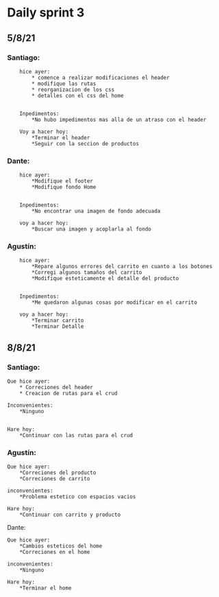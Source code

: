 # Daily sprint 3

## 5/8/21


### Santiago:

        hice ayer:
            * comence a realizar modificaciones el header
            * modifique las rutas
            * reorganizacion de los css
            * detalles con el css del home


        Inpedimentos: 
            *No hubo impedimentos mas alla de un atraso con el header

        Voy a hacer hoy:
            *Terminar el header
            *Seguir con la seccion de productos

### Dante: 
        
        hice ayer: 
		    *Modifique el footer 
		    *Modifique fondo Home

		
        Inpedimentos: 
		    *No encontrar una imagen de fondo adecuada

        voy a hacer hoy: 
		    *Buscar una imagen y acoplarla al fondo

### Agustín: 
        
        hice ayer: 
		    *Repare algunos errores del carrito en cuanto a los botones
            *Corregi algunos tamaños del carrito
		    *Modifique esteticamente el detalle del producto

		
        Inpedimentos: 
		    *Me quedaron algunas cosas por modificar en el carrito

        voy a hacer hoy: 
		    *Terminar carrito
            *Terminar Detalle



## 8/8/21

### Santiago: 

    Que hice ayer: 
		* Correciones del header
		* Creacion de rutas para el crud

    Inconvenientes: 
        *Ninguno


    Hare hoy: 
		*Continuar con las rutas para el crud


### Agustín:

    Que hice ayer: 
		*Correciones del producto
		*Correciones de carrito

    inconvenientes: 
        *Problema estetico con espacios vacios

    Hare hoy: 
		*Continuar con carrito y producto

Dante:

    Que hice ayer: 
		*Cambios esteticos del home
		*Correciones en el home

    inconvenientes: 
        *Ninguno

    Hare hoy: 
		*Terminar el home
           


